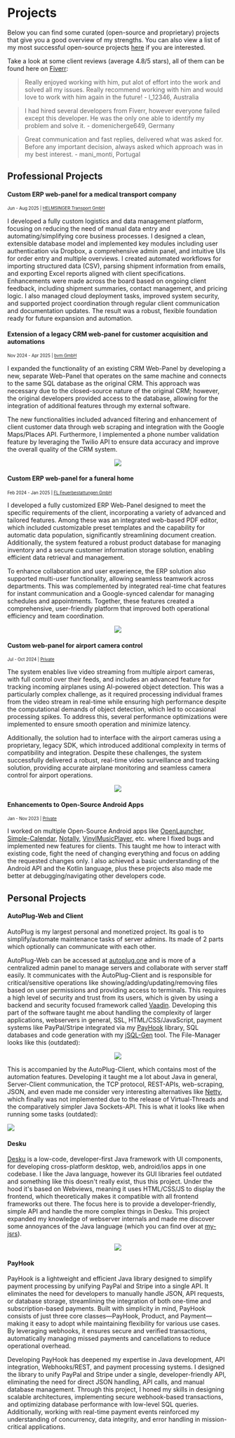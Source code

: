 # Projects 

Below you can find some curated (open-source and proprietary) projects that give you a good overview of my strengths.
You can also view a list of my most successful open-source projects [here](https://github.com/Osiris-Team?tab=repositories&q=&type=&language=&sort=stargazers) if you are interested.

Take a look at some client reviews (average 4.8/5 stars), all of them can be found here on [Fiverr](https://www.fiverr.com/osiristeam):

> Really enjoyed working with him, put alot of effort into the work and solved all my issues. Really recommend working with him and would love to work with him again in the future! - l_12346, Australia

> I had hired several developers from Fiverr, however everyone failed except this developer. He was the only one able to identify my problem and solve it. - domenicherge649, Germany

> Great communication and fast replies, delivered what was asked for. Before any important decision, always asked which approach was in my best interest. - mani_monti, Portugal

## Professional Projects

#### Custom ERP web-panel for a medical transport company
<sup><sub>Jun - Aug 2025 | <a href="https://www.helmsinger.de/">HELMSINGER Transport GmbH</a></sub></sup></sub></sup> 

I developed a fully custom logistics and data management platform, focusing on reducing the need of manual data entry and automating/simplifying core business processes. I designed a clean, extensible database model and implemented key modules including user authentication via Dropbox, a comprehensive admin panel, and intuitive UIs for order entry and multiple overviews. I created automated workflows for importing structured data (CSV), parsing shipment information from emails, and exporting Excel reports aligned with client specifications. Enhancements were made across the board based on ongoing client feedback, including shipment summaries, contact management, and pricing logic. I also managed cloud deployment tasks, improved system security, and supported project coordination through regular client communication and documentation updates. The result was a robust, flexible foundation ready for future expansion and automation.

#### Extension of a legacy CRM web-panel for customer acquisition and automations
<sup><sub>Nov 2024 - Apr 2025 | <a href="https://marketing.bvmgmbh.de/">bvm GmbH</a></sub></sup></sub></sup> 

I expanded the functionality of an existing CRM Web-Panel by developing a new, separate Web-Panel that operates on the same machine and connects to the same SQL database as the original CRM.
This approach was necessary due to the closed-source nature of the original CRM; however, the original developers provided access to the database, allowing for the integration of additional features through my external software.

The new functionalities included advanced filtering and enhancement of client customer data through web scraping and integration with the Google Maps/Places API. Furthermore, I implemented a phone number validation feature by leveraging the Twilio API to ensure data accuracy and improve the overall quality of the CRM system.

<div align="center">
    <img src="https://github.com/user-attachments/assets/b2ca8901-68ac-4e1f-84a3-b578c7d7ede8"></img>

</div>

#### Custom ERP web-panel for a funeral home 
<sup><sub>Feb 2024 - Jan 2025 | <a href="https://www.fl-feuerbestattungen.de/">FL Feuerbestattungen GmbH</a></sub></sup></sub></sup> 

I developed a fully customized ERP Web-Panel designed to meet the specific requirements of the client, incorporating a variety of advanced and tailored features. Among these was an integrated web-based PDF editor, which included customizable preset templates and the capability for automatic data population, significantly streamlining document creation. Additionally, the system featured a robust product database for managing inventory and a secure customer information storage solution, enabling efficient data retrieval and management.

To enhance collaboration and user experience, the ERP solution also supported multi-user functionality, allowing seamless teamwork across departments. This was complemented by integrated real-time chat features for instant communication and a Google-synced calendar for managing schedules and appointments. Together, these features created a comprehensive, user-friendly platform that improved both operational efficiency and team coordination.

<div align="center">
    <img src="https://github.com/user-attachments/assets/bdeb2ea4-2835-4d88-94d5-315e51758709"></img>
</div>

#### Custom web-panel for airport camera control <sup><sub></sub></sup>
<sup><sub>Jul - Oct 2024 | <a href="">Private</a></sub></sup></sub></sup> 

The system enables live video streaming from multiple airport cameras, with full control over their feeds, and includes an advanced feature for tracking incoming airplanes using AI-powered object detection. This was a particularly complex challenge, as it required processing individual frames from the video stream in real-time while ensuring high performance despite the computational demands of object detection, which led to occasional processing spikes. To address this, several performance optimizations were implemented to ensure smooth operation and minimize latency.

Additionally, the solution had to interface with the airport cameras using a proprietary, legacy SDK, which introduced additional complexity in terms of compatibility and integration. Despite these challenges, the system successfully delivered a robust, real-time video surveillance and tracking solution, providing accurate airplane monitoring and seamless camera control for airport operations.

<div align="center">
    <img src="https://github.com/user-attachments/assets/9ce4dd85-a8e4-4862-bb70-ede1b5a1bb6d"></img>
</div>

#### Enhancements to Open-Source Android Apps
<sup><sub>Jan - Nov 2023 | <a href="">Private</a></sub></sup></sub></sup> 

I worked on multiple Open-Source Android apps like [OpenLauncher](https://github.com/Osiris-Team/openlauncher),
[Simple-Calendar](https://github.com/Osiris-Team/Simple-Calendar), 
[Notally](https://github.com/Osiris-Team/Notally),
[VinylMusicPlayer](https://github.com/Osiris-Team/VinylMusicPlayer), etc. where I fixed bugs and implemented new features for clients.
This taught me how to interact with existing code, fight the need of changing everything and focus on adding the requested changes only.
I also achieved a basic understanding of the Android API and the Kotlin language, plus these projects also made me better at debugging/navigating 
other developers code.

## Personal Projects

#### AutoPlug-Web and Client
AutoPlug is my largest personal and monetized project. Its goal is to simplify/automate maintenance tasks of server admins.
Its made of 2 parts which optionally can communicate with each other.

AutoPlug-Web can be accessed at [autoplug.one](https://autoplug.one/) and is more of a centralized admin panel to manage servers
and collaborate with server staff easily.
It communicates with the AutoPlug-Client and is responsible for critical/sensitive operations like showing/adding/updating/removing files based on user permissions
and providing access to terminals. This requires a high level of security and trust from its users, which is given by using a backend and security focused framework
called [Vaadin](https://vaadin.com/). Developing this part of the software taught me about handling the complexity of larger applications, webservers in general, SSL,
HTML/CSS/JavaScript, payment systems like PayPal/Stripe integrated via my [PayHook](https://github.com/Osiris-Team/PayHook) library, SQL databases and code generation with my [jSQL-Gen](https://github.com/Osiris-Team/jSQL-Gen) tool. The File-Manager looks like this (outdated):

<div align="center">
    <img src="https://github.com/Osiris-Team/AutoPlug-Client/blob/master/docs/file-manager.gif?raw=true"></img>
</div>


This is accompanied by the AutoPlug-Client, which contains most of the automation features. Developing it taught me a lot about Java in general, Server-Client communication, the TCP protocol, REST-APIs, web-scraping, JSON,
and even made me consider very interesting alternatives like [Netty](https://netty.io/), which finally was not implemented due to the release of Virtual-Threads and the comparatively simpler Java Sockets-API. This is what it looks like when running some tasks (outdated):

<div>
    <img src="https://github.com/Osiris-Team/AutoPlug-Client/blob/master/docs/tasks.gif?raw=true"></img>
</div>



#### Desku
[Desku](https://github.com/Osiris-Team/Desku) is a low-code, developer-first Java framework with UI components, for developing cross-platform desktop, web, android/ios apps in one codebase.
I like the Java language, however its GUI libraries feel outdated and something like this doesn't really exist, thus this project. Under the hood it's based on Webviews, meaning it uses HTML/CSS/JS to
display the frontend, which theoretically makes it compatible with all frontend frameworks out there. The focus here is to provide a developer-friendly, simple API and
handle the more complex things in Desku. This project expanded my knowledge of webserver internals and made me discover some annoyances of the Java language
(which you can find over at [my-jsrs](https://github.com/Osiris-Team/my-jsrs)).


<div align="center">
    <img src="https://github.com/user-attachments/assets/8e9641ad-ae03-4413-babe-4eb0094a08fc"></img>
</div>



#### PayHook
PayHook is a lightweight and efficient Java library designed to simplify payment processing by unifying PayPal and Stripe into a single API. It eliminates the need for developers to manually handle JSON, API requests, or database storage, streamlining the integration of both one-time and subscription-based payments. Built with simplicity in mind, PayHook consists of just three core classes—PayHook, Product, and Payment—making it easy to adopt while maintaining flexibility for various use cases. By leveraging webhooks, it ensures secure and verified transactions, automatically managing missed payments and cancellations to reduce operational overhead.

Developing PayHook has deepened my expertise in Java development, API integration, Webhooks/REST, and payment processing systems. I designed the library to unify PayPal and Stripe under a single, developer-friendly API, eliminating the need for direct JSON handling, API calls, and manual database management. Through this project, I honed my skills in designing scalable architectures, implementing secure webhook-based transactions, and optimizing database performance with low-level SQL queries. Additionally, working with real-time payment events reinforced my understanding of concurrency, data integrity, and error handling in mission-critical applications.
